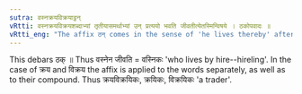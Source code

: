 ```yaml
---
sutra: वस्नक्रयविक्रयाट्ठन्
vRtti: वस्नक्रयविक्रयशब्दाभ्यां तृतीयासमर्थाभ्यां उन् प्रत्ययो भवति जीवतीत्येतस्मिन्विषये । ठकोपवादः ॥
vRtti_eng: "The affix ठन् comes in the sense of 'he lives thereby' after-the words '_vasna_', '_kraya_', and '_vikraya_', being in the 3rd case in construction."
---
```

This debars ठक् ॥ Thus वस्नेन जीवति = वस्निकः 'who lives by hire--hireling'. In the case of क्रय and विक्रय the affix is applied to the words separately, as well as to their compound. Thus क्रयविक्रयिकः, क्रयिकः, विक्रयिकः 'a trader'.
